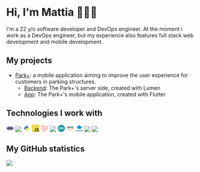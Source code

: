 # Hi, I'm Mattia 👨🏻‍💻

I'm a 22 y/o software developer and DevOps engineer. At the moment i work as a DevOps engineer, but my experience also features full stack web development and mobile development. 


## My projects
* [Park+](https://github.com/Park-Plus): a mobile application aiming to improve the user experience for customers in parking structures.
    - [Backend](https://github.com/Park-Plus/backend): The Park+'s server side, created with Lumen
    - [App](https://github.com/Park-Plus/app): The Park+'s mobile application, created with Flutter



## Technologies I work with

<p align="left">
<img height="20" src="https://raw.githubusercontent.com/github/explore/ccc16358ac4530c6a69b1b80c7223cd2744dea83/topics/php/php.png">
<img height="20" src="https://seeklogo.com/images/D/dart-logo-FDA1939EC4-seeklogo.com.png">
<img height="20" src="https://raw.githubusercontent.com/github/explore/80688e429a7d4ef2fca1e82350fe8e3517d3494d/topics/python/python.png">
<img height="20" src="https://raw.githubusercontent.com/github/explore/80688e429a7d4ef2fca1e82350fe8e3517d3494d/topics/javascript/javascript.png">
<img height="20" src="https://raw.githubusercontent.com/github/explore/56a826d05cf762b2b50ecbe7d492a839b04f3fbf/topics/laravel/laravel.png">
<img height="20" src="https://cdn.iconscout.com/icon/free/png-256/flutter-2038877-1720090.png">
<img height="20" src="https://raw.githubusercontent.com/github/explore/80688e429a7d4ef2fca1e82350fe8e3517d3494d/topics/arduino/arduino.png">
<img height="20" src="https://raw.githubusercontent.com/github/explore/fbceb94436312b6dacde68d122a5b9c7d11f9524/topics/aws/aws.png">
<img height="20" src="https://raw.githubusercontent.com/github/explore/80688e429a7d4ef2fca1e82350fe8e3517d3494d/topics/docker/docker.png">
<img height="20" src="https://download.logo.wine/logo/MySQL/MySQL-Logo.wine.png">
<img height="20" src="https://git-scm.com/images/logos/downloads/Git-Icon-1788C.png">
</p>


## My GitHub statistics
<img src="https://github-readme-stats.vercel.app/api?username=MattiaEffendi&count_private=true&show_icons=true&hide_title=true&theme=dark">
